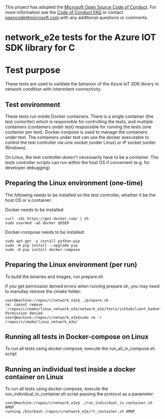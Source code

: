 This project has adopted the [Microsoft Open Source Code of Conduct](https://opensource.microsoft.com/codeofconduct/). For more information see the [Code of Conduct FAQ](https://opensource.microsoft.com/codeofconduct/faq/) or contact [opencode@microsoft.com](mailto:opencode@microsoft.com) with any additional questions or comments.

# network_e2e tests for the Azure IOT SDK library for C



# Test purpose

These tests are used to vaildate the behavior of the Azure IoT SDK library in network condition with intermitent connectivity. 

## Test environment

These tests run inside Docker containers.  There is a single container (the test contorller) which is responsible for controlling the tests, and multiple containers (containers under test) responsible for running the tests (one container per test).  Docker-conpose is used to manage the containers under test.  The containers under test can use the docker executable to control the test controller via unix socket (under Linux) or IP socket (under Windows).

On Linux, the test controller doesn't necessarily have to be a container.  The tests controller scripts can run within the host OS if convenient (e.g. for developer debugging)

## Preparing the Linux environment (one-time)

The following needs to be installed on the test controller, whether it be the host OS or a container:

Docker needs to be installed:
```
curl -sSL https://get.docker.com/ | sh
sudo usermod -aG docker $USER
```

Docker-compose needs to be installed:
```
sudo apt-get -y install python-pip 
sudo -H pip install --upgrade pip 
sudo -H pip install docker-compose 
```
 
## Preparing the Linux environment (per run)
To build the binaries and images, run prepare.sh

If you get permission denied errors when running prepare.sh, you may need to manullay remove the cmake folder:
```
user@machine:/repos/c/network_e2e$ ./prepare.sh
rm: cannot remove '/repos/c/cmake/linux_network_e2e/network_e2e/tests/iothubclient_badnetwork_e2e/Testing/Temporary/LastTest.log': Permission denied
user@machine:/repos/c/network_e2e$sudo rm -r /repos/c/cmake/linux_network_e2e/
```

## Running all tests in Docker-compose on Linux
To run all tests using docker.compose, execute the run_all_in_compose.sh script

## Running an individual test inside a docker container on Linux

To run all tests using docker.compose, execute the run_individual_in_container.sh script passing the protocol as a parameter:
```
user@machine:/repos/c/network_e2e$ ./run_individual_in_container.sh AMQP
running /bin/bash /repos/c/network_e2e/rt_container.sh AMQP
```


